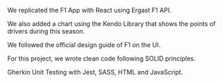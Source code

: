 We replicated the F1 App with React using Ergast F1 API.

We also added a chart using the Kendo Library that shows the points of drivers during this season.

We followed the official design guide of F1 on the UI.

For this project, we wrote clean code following SOLID principles.

Gherkin Unit Testing with Jest, SASS, HTML and JavaScript.
